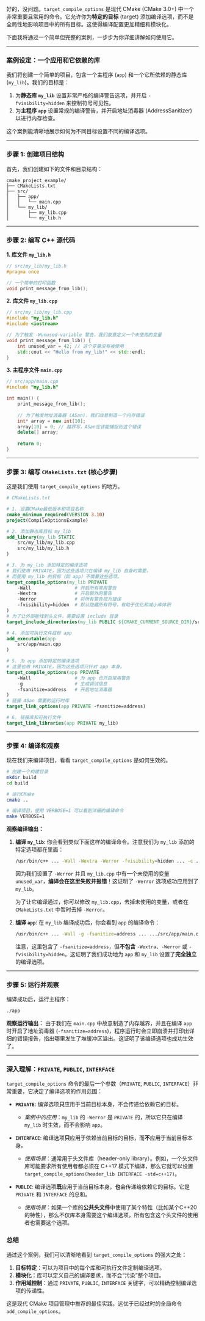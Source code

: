 好的，没问题。`target_compile_options` 是现代 CMake (CMake 3.0+) 中一个非常重要且常用的命令。它允许你为**特定的目标** (target) 添加编译选项，而不是全局性地影响项目中的所有目标。这使得编译配置更加精细和模块化。

下面我将通过一个简单但完整的案例，一步步为你详细讲解如何使用它。

-----

### 案例设定：一个应用和它依赖的库

我们将创建一个简单的项目，包含一个主程序 (`app`) 和一个它所依赖的静态库 (`my_lib`)。我们的目标是：

1.  为**静态库 `my_lib`** 设置非常严格的编译警告选项，并开启 `-fvisibility=hidden` 来控制符号可见性。
2.  为**主程序 `app`** 设置常规的编译警告，并开启地址消毒器 (AddressSanitizer) 以进行内存检查。

这个案例能清晰地展示如何为不同目标设置不同的编译选项。

-----

### 步骤 1: 创建项目结构

首先，我们创建如下的文件和目录结构：

```
cmake_project_example/
├── CMakeLists.txt
├── src/
│   ├── app/
│   │   └── main.cpp
│   └── my_lib/
│       ├── my_lib.cpp
│       └── my_lib.h
```

-----

### 步骤 2: 编写 C++ 源代码

**1. 库文件 `my_lib.h`**

```cpp
// src/my_lib/my_lib.h
#pragma once

// 一个简单的打印函数
void print_message_from_lib();
```

**2. 库文件 `my_lib.cpp`**

```cpp
// src/my_lib/my_lib.cpp
#include "my_lib.h"
#include <iostream>

// 为了触发 -Wunused-variable 警告，我们故意定义一个未使用的变量
void print_message_from_lib() {
    int unused_var = 42; // 这个变量没有被使用
    std::cout << "Hello from my_lib!" << std::endl;
}
```

**3. 主程序文件 `main.cpp`**

```cpp
// src/app/main.cpp
#include "my_lib.h"

int main() {
    print_message_from_lib();
    
    // 为了触发地址消毒器 (ASan)，我们故意制造一个内存错误
    int* array = new int[10];
    array[10] = 0; // 越界写，ASan应该能捕捉到这个错误
    delete[] array;
    
    return 0;
}
```

-----

### 步骤 3: 编写 `CMakeLists.txt` (核心步骤)

这是我们使用 `target_compile_options` 的地方。

```cmake
# CMakeLists.txt

# 1. 设置CMake最低版本和项目名称
cmake_minimum_required(VERSION 3.10)
project(CompileOptionsExample)

# 2. 添加静态库目标 my_lib
add_library(my_lib STATIC
    src/my_lib/my_lib.cpp
    src/my_lib/my_lib.h
)

# 3. 为 my_lib 添加特定的编译选项
# 我们使用 PRIVATE，因为这些选项只在编译 my_lib 自身时需要，
# 而使用 my_lib 的目标（如 app）不需要这些选项。
target_compile_options(my_lib PRIVATE
    -Wall                # 开启所有常用警告
    -Wextra              # 开启额外的警告
    -Werror              # 将所有警告视为错误
    -fvisibility=hidden  # 默认隐藏所有符号，有助于优化和减小库体积
)
# 为了让外部能找到头文件，需要设置 include 目录
target_include_directories(my_lib PUBLIC ${CMAKE_CURRENT_SOURCE_DIR}/src/my_lib)

# 4. 添加可执行文件目标 app
add_executable(app
    src/app/main.cpp
)

# 5. 为 app 添加特定的编译选项
# 这里也用 PRIVATE，因为这些选项只针对 app 本身。
target_compile_options(app PRIVATE
    -Wall                # 为 app 也开启常用警告
    -g                   # 生成调试信息
    -fsanitize=address   # 开启地址消毒器
)
# 链接 ASan 需要的运行时库
target_link_options(app PRIVATE -fsanitize=address)

# 6. 链接库和可执行文件
target_link_libraries(app PRIVATE my_lib)
```

-----

### 步骤 4: 编译和观察

现在我们来编译项目，看看 `target_compile_options` 是如何生效的。

```sh
# 创建一个构建目录
mkdir build
cd build

# 运行CMake
cmake ..

# 编译项目，使用 VERBOSE=1 可以看到详细的编译命令
make VERBOSE=1
```

**观察编译输出：**

1.  **编译 `my_lib`**: 你会看到类似下面这样的编译命令。注意我们为 `my_lib` 添加的特定选项都在里面：

    ```sh
    /usr/bin/c++ ... -Wall -Wextra -Werror -fvisibility=hidden ... -c .../src/my_lib/my_lib.cpp -o .../my_lib.cpp.o
    ```

    因为我们设置了 `-Werror` 并且 `my_lib.cpp` 中有一个未使用的变量 `unused_var`，**编译会在这里失败并报错**！这证明了 `-Werror` 选项成功应用到了 `my_lib`。

    为了让它编译通过，你可以修改 `my_lib.cpp`，去掉未使用的变量，或者在 `CMakeLists.txt` 中暂时去掉 `-Werror`。

2.  **编译 `app`**: 在 `my_lib` 编译成功后，你会看到 `app` 的编译命令：

    ```sh
    /usr/bin/c++ ... -Wall -g -fsanitize=address ... .../src/app/main.cpp.o ... -o app ... -L... -lmy_lib ... -fsanitize=address
    ```

    注意，这里包含了 `-fsanitize=address`，但**不包含** `-Wextra`、`-Werror` 或 `-fvisibility=hidden`。这证明了我们成功地为 `app` 和 `my_lib` 设置了**完全独立**的编译选项。

-----

### 步骤 5: 运行并观察

编译成功后，运行主程序：

```sh
./app
```

**观察运行输出：**
由于我们在 `main.cpp` 中故意制造了内存越界，并且在编译 `app` 时开启了地址消毒器 (`-fsanitize=address`)，程序运行时会立即崩溃并打印出详细的错误报告，指出哪里发生了堆缓冲区溢出。这证明了该编译选项也成功生效了。

-----

### 深入理解：`PRIVATE`, `PUBLIC`, `INTERFACE`

`target_compile_options` 命令的最后一个参数（`PRIVATE`, `PUBLIC`, `INTERFACE`）非常重要，它决定了编译选项的作用范围：

  * **`PRIVATE`**: 编译选项**只**应用于当前目标本身，不会传递给依赖它的目标。

      * *案例中的应用*：`my_lib` 的 `-Werror` 是 `PRIVATE` 的，所以它只在编译 `my_lib` 时生效，而不会影响 `app`。

  * **`INTERFACE`**: 编译选项**只**应用于依赖当前目标的目标，而**不**应用于当前目标本身。

      * *使用场景*：通常用于头文件库（header-only library）。例如，一个头文件库可能要求所有使用者都必须在 C++17 模式下编译，那么它就可以设置 `target_compile_options(header_lib INTERFACE -std=c++17)`。

  * **`PUBLIC`**: 编译选项**既**应用于当前目标本身，**也**会传递给依赖它的目标。它是 `PRIVATE` 和 `INTERFACE` 的总和。

      * *使用场景*：如果一个库的**公共头文件**中使用了某个特性（比如某个C++20的特性），那么不仅库本身需要这个编译选项，所有包含这个头文件的使用者也需要这个选项。

### 总结

通过这个案例，我们可以清晰地看到 `target_compile_options` 的强大之处：

1.  **目标特定**：可以为项目中的每个库和可执行文件定制编译选项。
2.  **模块化**：库可以定义自己的编译要求，而不会“污染”整个项目。
3.  **作用域控制**：通过 `PRIVATE`, `PUBLIC`, `INTERFACE` 关键字，可以精确控制编译选项的传递性。

这是现代 CMake 项目管理中推荐的最佳实践，远优于已经过时的全局命令 `add_compile_options`。